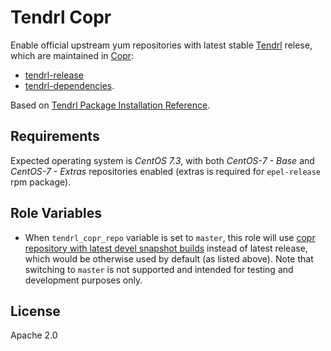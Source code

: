 Tendrl Copr
===========

Enable official upstream yum repositories with latest stable
[Tendrl](http://tendrl.org/) relese, which are maintained in
[Copr](https://docs.pagure.org/copr.copr/user_documentation.html#faq):

* [tendrl-release](https://copr.fedorainfracloud.org/coprs/tendrl/release/)
* [tendrl-dependencies](https://copr.fedorainfracloud.org/coprs/tendrl/dependencies/).

Based on [Tendrl Package Installation
Reference](https://github.com/Tendrl/documentation/wiki/Tendrl-Package-Installation-Reference).

Requirements
------------

Expected operating system is *CentOS 7.3*, with both *CentOS-7 - Base* and
*CentOS-7 - Extras* repositories enabled (extras is required for `epel-release`
rpm package).

Role Variables
--------------

* When `tendrl_copr_repo` variable is set to `master`, this role will use
  [copr repository with latest devel snapshot
  builds](https://copr.fedorainfracloud.org/coprs/tendrl/tendrl/) instead of
  latest release, which would be otherwise used by default (as listed above).
  Note that switching to `master` is not supported and intended for testing and
  development purposes only.

License
-------

Apache 2.0
